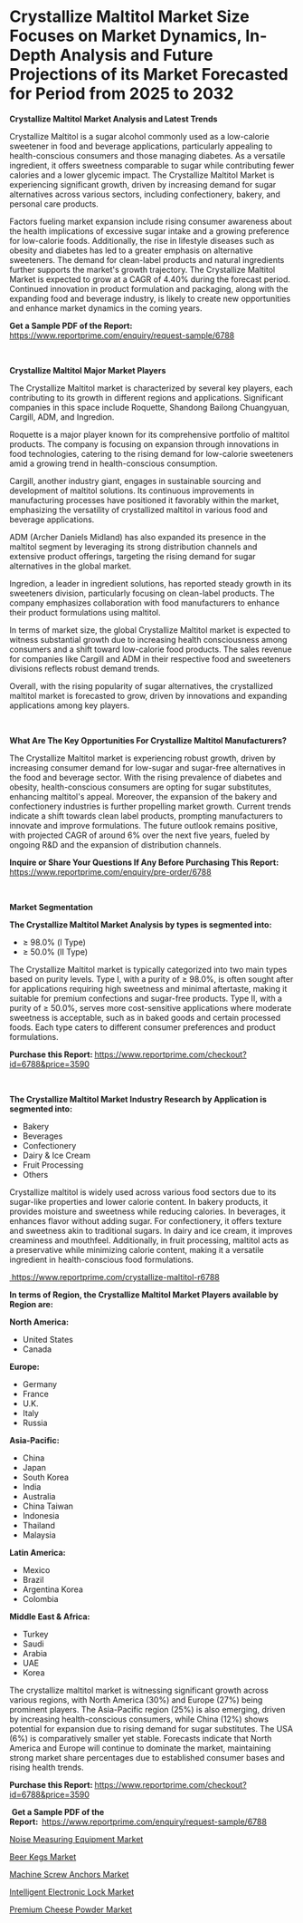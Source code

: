 <p><h1>Crystallize Maltitol Market Size Focuses on Market Dynamics, In-Depth Analysis and Future Projections of its Market Forecasted for Period from 2025 to 2032</h1></p><p><strong>Crystallize Maltitol Market Analysis and Latest Trends</strong></p>
<p><p>Crystallize Maltitol is a sugar alcohol commonly used as a low-calorie sweetener in food and beverage applications, particularly appealing to health-conscious consumers and those managing diabetes. As a versatile ingredient, it offers sweetness comparable to sugar while contributing fewer calories and a lower glycemic impact. The Crystallize Maltitol Market is experiencing significant growth, driven by increasing demand for sugar alternatives across various sectors, including confectionery, bakery, and personal care products.</p><p>Factors fueling market expansion include rising consumer awareness about the health implications of excessive sugar intake and a growing preference for low-calorie foods. Additionally, the rise in lifestyle diseases such as obesity and diabetes has led to a greater emphasis on alternative sweeteners. The demand for clean-label products and natural ingredients further supports the market's growth trajectory. The Crystallize Maltitol Market is expected to grow at a CAGR of 4.40% during the forecast period. Continued innovation in product formulation and packaging, along with the expanding food and beverage industry, is likely to create new opportunities and enhance market dynamics in the coming years.</p></p>
<p><strong>Get a Sample PDF of the Report:&nbsp;</strong> <a href="https://www.reportprime.com/enquiry/request-sample/6788?utm_campaign=3369&utm_medium=2&utm_source=Github&utm_content=ia&utm_term=19032025&utm_id=crystallize-maltitol">https://www.reportprime.com/enquiry/request-sample/6788</a></p>
<p>&nbsp;</p>
<p><strong>Crystallize Maltitol Major Market Players</strong></p>
<p><p>The Crystallize Maltitol market is characterized by several key players, each contributing to its growth in different regions and applications. Significant companies in this space include Roquette, Shandong Bailong Chuangyuan, Cargill, ADM, and Ingredion.</p><p>Roquette is a major player known for its comprehensive portfolio of maltitol products. The company is focusing on expansion through innovations in food technologies, catering to the rising demand for low-calorie sweeteners amid a growing trend in health-conscious consumption. </p><p>Cargill, another industry giant, engages in sustainable sourcing and development of maltitol solutions. Its continuous improvements in manufacturing processes have positioned it favorably within the market, emphasizing the versatility of crystallized maltitol in various food and beverage applications. </p><p>ADM (Archer Daniels Midland) has also expanded its presence in the maltitol segment by leveraging its strong distribution channels and extensive product offerings, targeting the rising demand for sugar alternatives in the global market.</p><p>Ingredion, a leader in ingredient solutions, has reported steady growth in its sweeteners division, particularly focusing on clean-label products. The company emphasizes collaboration with food manufacturers to enhance their product formulations using maltitol.</p><p>In terms of market size, the global Crystallize Maltitol market is expected to witness substantial growth due to increasing health consciousness among consumers and a shift toward low-calorie food products. The sales revenue for companies like Cargill and ADM in their respective food and sweeteners divisions reflects robust demand trends. </p><p>Overall, with the rising popularity of sugar alternatives, the crystallized maltitol market is forecasted to grow, driven by innovations and expanding applications among key players.</p></p>
<p>&nbsp;</p>
<p><strong>What Are The Key Opportunities For Crystallize Maltitol Manufacturers?</strong></p>
<p><p>The Crystallize Maltitol market is experiencing robust growth, driven by increasing consumer demand for low-sugar and sugar-free alternatives in the food and beverage sector. With the rising prevalence of diabetes and obesity, health-conscious consumers are opting for sugar substitutes, enhancing maltitol's appeal. Moreover, the expansion of the bakery and confectionery industries is further propelling market growth. Current trends indicate a shift towards clean label products, prompting manufacturers to innovate and improve formulations. The future outlook remains positive, with projected CAGR of around 6% over the next five years, fueled by ongoing R&D and the expansion of distribution channels.</p></p>
<p><strong>Inquire or Share Your Questions If Any Before Purchasing This Report:</strong> <a href="https://www.reportprime.com/enquiry/pre-order/6788?utm_campaign=3369&utm_medium=2&utm_source=Github&utm_content=ia&utm_term=19032025&utm_id=crystallize-maltitol">https://www.reportprime.com/enquiry/pre-order/6788</a></p>
<p>&nbsp;</p>
<p><strong>Market Segmentation</strong></p>
<p><strong>The Crystallize Maltitol Market Analysis by types is segmented into:</strong></p>
<p><ul><li>≥ 98.0% (Ⅰ Type)</li><li>≥ 50.0% (Ⅱ Type)</li></ul></p>
<p><p>The Crystallize Maltitol market is typically categorized into two main types based on purity levels. Type I, with a purity of ≥ 98.0%, is often sought after for applications requiring high sweetness and minimal aftertaste, making it suitable for premium confections and sugar-free products. Type II, with a purity of ≥ 50.0%, serves more cost-sensitive applications where moderate sweetness is acceptable, such as in baked goods and certain processed foods. Each type caters to different consumer preferences and product formulations.</p></p>
<p><strong>Purchase this Report:&nbsp;</strong><a href="https://www.reportprime.com/checkout?id=6788&price=3590&utm_campaign=3369&utm_medium=2&utm_source=Github&utm_content=ia&utm_term=19032025&utm_id=crystallize-maltitol">https://www.reportprime.com/checkout?id=6788&price=3590</a></p>
<p>&nbsp;</p>
<p><strong>The Crystallize Maltitol Market Industry Research by Application is segmented into:</strong></p>
<p><ul><li>Bakery</li><li>Beverages</li><li>Confectionery</li><li>Dairy & Ice Cream</li><li>Fruit Processing</li><li>Others</li></ul></p>
<p><p>Crystallize maltitol is widely used across various food sectors due to its sugar-like properties and lower calorie content. In bakery products, it provides moisture and sweetness while reducing calories. In beverages, it enhances flavor without adding sugar. For confectionery, it offers texture and sweetness akin to traditional sugars. In dairy and ice cream, it improves creaminess and mouthfeel. Additionally, in fruit processing, maltitol acts as a preservative while minimizing calorie content, making it a versatile ingredient in health-conscious food formulations.</p></p>
<p><a href="https://www.reportprime.com/crystallize-maltitol-r6788?utm_campaign=3369&utm_medium=2&utm_source=Github&utm_content=ia&utm_term=19032025&utm_id=crystallize-maltitol">&nbsp;https://www.reportprime.com/crystallize-maltitol-r6788</a></p>
<p><strong>In terms of Region, the Crystallize Maltitol Market Players available by Region are:</strong></p>
<p>
    <p> <strong> North America: </strong>
        <ul>
            <li>United States</li>
            <li>Canada</li>
        </ul>
        </p> 
    <p> <strong> Europe: </strong>
        <ul>
            <li>Germany</li>
            <li>France</li>
            <li>U.K.</li>
            <li>Italy</li>
            <li>Russia</li>
        </ul>
        </p> 
    <p> <strong> Asia-Pacific: </strong>
        <ul>
            <li>China</li>
            <li>Japan</li>
            <li>South Korea</li>
            <li>India</li>
            <li>Australia</li>
            <li>China Taiwan</li>
            <li>Indonesia</li>
            <li>Thailand</li>
            <li>Malaysia</li>
        </ul>
        </p> 
    <p> <strong> Latin America: </strong>
        <ul>
            <li>Mexico</li>
            <li>Brazil</li>
            <li>Argentina Korea</li>
            <li>Colombia</li>
        </ul>
        </p> 
    <p> <strong> Middle East & Africa: </strong>
        <ul>
            <li>Turkey</li>
            <li>Saudi</li>
            <li>Arabia</li>
            <li>UAE</li>
            <li>Korea</li>
        </ul>
    </p>
    </p>
<p><p>The crystallize maltitol market is witnessing significant growth across various regions, with North America (30%) and Europe (27%) being prominent players. The Asia-Pacific region (25%) is also emerging, driven by increasing health-conscious consumers, while China (12%) shows potential for expansion due to rising demand for sugar substitutes. The USA (6%) is comparatively smaller yet stable. Forecasts indicate that North America and Europe will continue to dominate the market, maintaining strong market share percentages due to established consumer bases and rising health trends.</p></p>
<p><strong>Purchase this Report: </strong><a href="https://www.reportprime.com/checkout?id=6788&price=3590&utm_campaign=3369&utm_medium=2&utm_source=Github&utm_content=ia&utm_term=19032025&utm_id=crystallize-maltitol">https://www.reportprime.com/checkout?id=6788&price=3590</a></p>
<p>&nbsp;<strong>Get a Sample PDF of the Report:&nbsp;&nbsp;</strong><a href="https://www.reportprime.com/enquiry/request-sample/6788?utm_campaign=3369&utm_medium=2&utm_source=Github&utm_content=ia&utm_term=19032025&utm_id=crystallize-maltitol">https://www.reportprime.com/enquiry/request-sample/6788</a></p>
<p><strong></strong></p>
<p><p><a href="https://www.linkedin.com/pulse/noise-measuring-equipment-market-report-2025-2032-cagr-grmie?utm_campaign=3369&utm_medium=2&utm_source=Github&utm_content=ia&utm_term=19032025&utm_id=crystallize-maltitol">Noise Measuring Equipment Market</a></p><p><a href="https://www.linkedin.com/pulse/beer-kegs-market-size-forecasted-129-cagr-from-2025-2032-18wte?utm_campaign=3369&utm_medium=2&utm_source=Github&utm_content=ia&utm_term=19032025&utm_id=crystallize-maltitol">Beer Kegs Market</a></p><p><a href="https://www.linkedin.com/pulse/strategic-market-outlook-machine-screw-anchors-key-drivers-pj0me?utm_campaign=3369&utm_medium=2&utm_source=Github&utm_content=ia&utm_term=19032025&utm_id=crystallize-maltitol">Machine Screw Anchors Market</a></p><p><a href="https://www.linkedin.com/pulse/future-outlook-intelligent-electronic-lock-market-2025-e4ije?utm_campaign=3369&utm_medium=2&utm_source=Github&utm_content=ia&utm_term=19032025&utm_id=crystallize-maltitol">Intelligent Electronic Lock Market</a></p><p><a href="https://github.com/jemmysolin5k/Market-Research-Report-List-1/blob/main/premium-cheese-powder-market.md?utm_campaign=3369&utm_medium=2&utm_source=Github&utm_content=ia&utm_term=19032025&utm_id=crystallize-maltitol">Premium Cheese Powder Market</a></p></p>